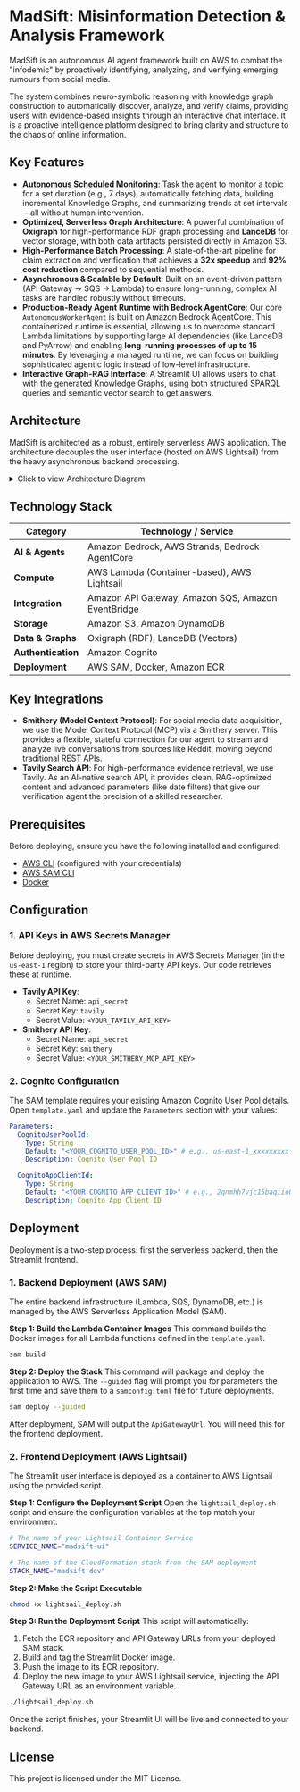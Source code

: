 
# MadSift: Misinformation Detection & Analysis Framework

MadSift is an autonomous AI agent framework built on AWS to combat the "infodemic" by proactively identifying, analyzing, and verifying emerging rumours from social media.

The system combines neuro-symbolic reasoning with knowledge graph construction to automatically discover, analyze, and verify claims, providing users with evidence-based insights through an interactive chat interface. It is a proactive intelligence platform designed to bring clarity and structure to the chaos of online information.

## Key Features

-   **Autonomous Scheduled Monitoring**: Task the agent to monitor a topic for a set duration (e.g., 7 days), automatically fetching data, building incremental Knowledge Graphs, and summarizing trends at set intervals—all without human intervention.
-   **Optimized, Serverless Graph Architecture**: A powerful combination of **Oxigraph** for high-performance RDF graph processing and **LanceDB** for vector storage, with both data artifacts persisted directly in Amazon S3.
-   **High-Performance Batch Processing**: A state-of-the-art pipeline for claim extraction and verification that achieves a **32x speedup** and **92% cost reduction** compared to sequential methods.
-   **Asynchronous & Scalable by Default**: Built on an event-driven pattern (API Gateway -> SQS -> Lambda) to ensure long-running, complex AI tasks are handled robustly without timeouts.
-   **Production-Ready Agent Runtime with Bedrock AgentCore**: Our core `AutonomousWorkerAgent` is built on Amazon Bedrock AgentCore. This containerized runtime is essential, allowing us to overcome standard Lambda limitations by supporting large AI dependencies (like LanceDB and PyArrow) and enabling **long-running processes of up to 15 minutes**. By leveraging a managed runtime, we can focus on building sophisticated agentic logic instead of low-level infrastructure.
-   **Interactive Graph-RAG Interface**: A Streamlit UI allows users to chat with the generated Knowledge Graphs, using both structured SPARQL queries and semantic vector search to get answers.

## Architecture

MadSift is architected as a robust, entirely serverless AWS application. The architecture decouples the user interface (hosted on AWS Lightsail) from the heavy asynchronous backend processing.

<details>
<summary>Click to view Architecture Diagram</summary>

```mermaid
%% MadSift High-Level Architecture - Left to Right %%
graph LR

    %% Define Styles First for Readability %%
    style A fill:#e3f2fd,stroke:#1e88e5,stroke-width:2px
    style B fill:#e3f2fd,stroke:#1e88e5,stroke-width:2px
    style C fill:#bbdefb,stroke:#1e88e5,stroke-width:2px
    style D fill:#bbdefb,stroke:#1e88e5,stroke-width:2px
    style E fill:#90caf9,stroke:#1976d2,stroke-width:3px
    
    style F fill:#FF9900,stroke:#333,stroke-width:2px,color:#fff
    style G fill:#2E7D32,stroke:#333,stroke-width:2px,color:#fff
    style H fill:#8E44AD,stroke:#333,stroke-width:2px,color:#fff
    style I fill:#FF9900,stroke:#BF360C,stroke-width:4px,color:#fff
    
    style J fill:#232F3E,stroke:#FF9900,stroke-width:4px,color:#fff
    style K fill:#455A64,stroke:#333,stroke-width:2px,color:#fff
    style L fill:#2E7D32,stroke:#333,stroke-width:2px,color:#fff
    style SD fill:#8E44AD,stroke:#333,stroke-width:2px,color:#fff

    %% Define Subgraphs and Nodes %%
    subgraph "User Interface & API Layer"
        direction LR
        A["fa:fa-user User's Browser"] -- "HTTPS" --> B{"fa:fa-desktop AWS Lightsail"};
        B -- "hosts" --> C["fa:fa-window-maximize Streamlit Container<br/>(Frontend UI)"];
        C -- "authenticates with" --> D{"fa:fa-id-card Amazon Cognito"};
        C -- "sends authorized API calls" --> E{"fa:fa-server Amazon API Gateway"};
    end

    subgraph "Asynchronous Backend Processing Pipeline"
        direction LR
        E -- "triggers" --> F("fa:fa-play-circle Trigger Lambda");
        F -- "creates job in" --> G[("fa:fa-table Jobs DynamoDB Table")];
        F -- "sends message to" --> H[("fa:fa-envelope-open-text Amazon SQS Queue")];
        H -- "triggers" --> I{{"fa:fa-cogs AutonomousWorkerAgent<br/>(Main Worker Lambda)"}};
    end
    
    subgraph "AI Core, Data & Scheduling"
        direction LR
        J{{"fa:fa-brain Amazon Bedrock<br/>(Claude 3 Haiku) + Strands SDK"}} -- "used by" --> I;
        K["fa:fa-tools Tools Directory<br/>(Reddit MCP, Tavily Search, etc.)"] -- "used by" --> J;
        L[("fa:fa-database Amazon S3<br/>(Oxigraph KGs, LanceDB Vectors, Session Data)")] -- "written by" --> I;
        %% Feedback loop for displaying results %%
        C -- "queries" --> L;
        SD["fa:fa-calendar-alt Amazon EventBridge Scheduler"] -- "triggers scheduled jobs" --> I;
    end
```
</details>

## Technology Stack

| Category          | Technology / Service                                     |
| ----------------- | -------------------------------------------------------- |
| **AI & Agents**   | Amazon Bedrock, AWS Strands, Bedrock AgentCore           |
| **Compute**       | AWS Lambda (Container-based), AWS Lightsail              |
| **Integration**   | Amazon API Gateway, Amazon SQS, Amazon EventBridge       |
| **Storage**       | Amazon S3, Amazon DynamoDB                               |
| **Data & Graphs** | Oxigraph (RDF), LanceDB (Vectors)                        |
| **Authentication**| Amazon Cognito                                           |
| **Deployment**    | AWS SAM, Docker, Amazon ECR                              |

## Key Integrations

-   **Smithery (Model Context Protocol)**: For social media data acquisition, we use the Model Context Protocol (MCP) via a Smithery server. This provides a flexible, stateful connection for our agent to stream and analyze live conversations from sources like Reddit, moving beyond traditional REST APIs.
-   **Tavily Search API**: For high-performance evidence retrieval, we use Tavily. As an AI-native search API, it provides clean, RAG-optimized content and advanced parameters (like date filters) that give our verification agent the precision of a skilled researcher.

## Prerequisites

Before deploying, ensure you have the following installed and configured:
-   [AWS CLI](https://aws.amazon.com/cli/) (configured with your credentials)
-   [AWS SAM CLI](https://docs.aws.amazon.com/serverless-application-model/latest/developerguide/serverless-sam-cli-install.html)
-   [Docker](https://www.docker.com/products/docker-desktop/)

## Configuration

### 1. API Keys in AWS Secrets Manager

Before deploying, you must create secrets in AWS Secrets Manager (in the `us-east-1` region) to store your third-party API keys. Our code retrieves these at runtime.

-   **Tavily API Key**:
    -   Secret Name: `api_secret`
    -   Secret Key: `tavily`
    -   Secret Value: `<YOUR_TAVILY_API_KEY>`
-   **Smithery API Key**:
    -   Secret Name: `api_secret`
    -   Secret Key: `smithery`
    -   Secret Value: `<YOUR_SMITHERY_MCP_API_KEY>`

### 2. Cognito Configuration

The SAM template requires your existing Amazon Cognito User Pool details. Open `template.yaml` and update the `Parameters` section with your values:

```yaml
Parameters:
  CognitoUserPoolId:
    Type: String
    Default: "<YOUR_COGNITO_USER_POOL_ID>" # e.g., us-east-1_xxxxxxxxx
    Description: Cognito User Pool ID

  CognitoAppClientId:
    Type: String
    Default: "<YOUR_COGNITO_APP_CLIENT_ID>" # e.g., 2qnmhh7vjc15baqiio0p3t95tn
    Description: Cognito App Client ID
```

## Deployment

Deployment is a two-step process: first the serverless backend, then the Streamlit frontend.

### 1. Backend Deployment (AWS SAM)

The entire backend infrastructure (Lambda, SQS, DynamoDB, etc.) is managed by the AWS Serverless Application Model (SAM).

**Step 1: Build the Lambda Container Images**
This command builds the Docker images for all Lambda functions defined in the `template.yaml`.
```bash
sam build
```

**Step 2: Deploy the Stack**
This command will package and deploy the application to AWS. The `--guided` flag will prompt you for parameters the first time and save them to a `samconfig.toml` file for future deployments.
```bash
sam deploy --guided
```
After deployment, SAM will output the `ApiGatewayUrl`. You will need this for the frontend deployment.

### 2. Frontend Deployment (AWS Lightsail)

The Streamlit user interface is deployed as a container to AWS Lightsail using the provided script.

**Step 1: Configure the Deployment Script**
Open the `lightsail_deploy.sh` script and ensure the configuration variables at the top match your environment:
```bash
# The name of your Lightsail Container Service
SERVICE_NAME="madsift-ui"

# The name of the CloudFormation stack from the SAM deployment
STACK_NAME="madsift-dev"
```

**Step 2: Make the Script Executable**
```bash
chmod +x lightsail_deploy.sh
```

**Step 3: Run the Deployment Script**
This script will automatically:
1.  Fetch the ECR repository and API Gateway URLs from your deployed SAM stack.
2.  Build and tag the Streamlit Docker image.
3.  Push the image to its ECR repository.
4.  Deploy the new image to your AWS Lightsail service, injecting the API Gateway URL as an environment variable.

```bash
./lightsail_deploy.sh
```
Once the script finishes, your Streamlit UI will be live and connected to your backend.

## License

This project is licensed under the MIT License.
